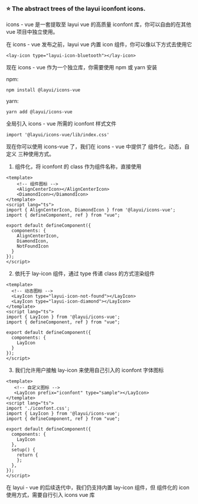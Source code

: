 ### ⭐ The abstract trees of the layui iconfont icons.

icons - vue 是一套提取至 layui vue 的高质量 iconfont 库，你可以自由的在其他 vue 项目中独立使用。


在 icons - vue 发布之前，layui vue 内置 icon 组件，你可以像以下方式去使用它


```
<lay-icon type="layui-icon-bluetooth"></lay-icon>
```

现在 icons - vue 作为一个独立库，你需要使用 npm 或 yarn 安装

npm:

```
npm install @layui/icons-vue
```

yarn:

```
yarn add @layui/icons-vue
```


全局引入 icons - vue 所需的 iconfont 样式文件

```
import '@layui/icons-vue/lib/index.css'
```

现在你可以使用 icons-vue 了，我们在 icons - vue 中提供了 组件化，动态，自定义 三种使用方式。


1. 组件化，将 iconfont 的 class 作为组件名称，直接使用

```
<template>
    <!-- 组件图标 -->
    <AlignCenterIcon></AlignCenterIcon>
    <DiamondIcon></DiamondIcon>
</template>
<script lang="ts">
import { AlignCenterIcon, DiamondIcon } from '@layui/icons-vue';
import { defineComponent, ref } from "vue";

export default defineComponent({
  components: {
    AlignCenterIcon,
    DiamondIcon,
    NotFoundIcon
  }
});
</script>
```

2. 依托于 lay-icon 组件，通过 type 传递 class 的方式渲染组件

```
<template>
  <!-- 动态图标 -->
  <LayIcon type="layui-icon-not-found"></LayIcon>
  <LayIcon type="layui-icon-diamond"></LayIcon>
</template>
<script lang="ts">
import { LayIcon } from '@layui/icons-vue';
import { defineComponent, ref } from "vue";

export default defineComponent({
  components: {
    LayIcon
  }
});
</script>
```

3. 我们允许用户接触 lay-icon 来使用自己引入的 iconfont 字体图标

```
<template>
   <!-- 自定义图标 -->
   <LayIcon prefix="iconfont" type="sample"></LayIcon>
</template>
<script lang="ts">
import './iconfont.css';
import { LayIcon } from '@layui/icons-vue';
import { defineComponent, ref } from "vue";

export default defineComponent({
  components: {
    LayIcon
  },
  setup() {
    return {
    };
  },
});
</script>
```

在 layui - vue 的后续迭代中，我们仍支持内置 lay-icon 组件，但 组件化的 icon 使用方式，需要自行引入 icons vue 库
